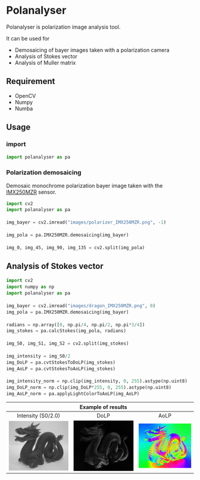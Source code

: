 # Polanalyser
Polanalyser is polarization image analysis tool. 

It can be used for 
* Demosaicing of bayer images taken with a polarization camera
* Analysis of Stokes vector
* Analysis of Muller matrix

## Requirement
* OpenCV
* Numpy
* Numba

## Usage
### import 
```python
import polanalyser as pa
```

### Polarization demosaicing
Demosaic monochrome polarization bayer image taken with the [IMX250MZR](https://www.sony-semicon.co.jp/e/products/IS/polarization/product.html) sensor.
```python
import cv2
import polanalyser as pa

img_bayer = cv2.imread("images/polarizer_IMX250MZR.png", -1)

img_pola = pa.IMX250MZR.demosaicing(img_bayer)

img_0, img_45, img_90, img_135 = cv2.split(img_pola)
```

## Analysis of Stokes vector
```python
import cv2
import numpy as np
import polanalyser as pa

img_bayer = cv2.imread("images/dragon_IMX250MZR.png", 0)
img_pola = pa.IMX250MZR.demosaicing(img_bayer)

radians = np.array([0, np.pi/4, np.pi/2, np.pi*3/4])
img_stokes = pa.calcStokes(img_pola, radians)

img_S0, img_S1, img_S2 = cv2.split(img_stokes)

img_intensity = img_S0/2
img_DoLP = pa.cvtStokesToDoLP(img_stokes)
img_AoLP = pa.cvtStokesToAoLP(img_stokes)

img_intensity_norm = np.clip(img_intensity, 0, 255).astype(np.uint8)
img_DoLP_norm = np.clip(img_DoLP*255, 0, 255).astype(np.uint8)
img_AoLP_norm = pa.applyLightColorToAoLP(img_AoLP)
```

||Example of results | |
|:-:|:-:|:-:|
|Intensity (S0/2.0)|DoLP|AoLP|
|![](documents/dragon_IMX250MZR_intensity.jpg)|![](documents/dragon_IMX250MZR_DoLP.jpg)|![](documents/dragon_IMX250MZR_AoLP.jpg)|
